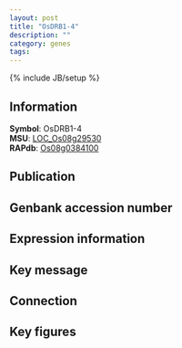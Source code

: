 ```yaml
---
layout: post
title: "OsDRB1-4"
description: ""
category: genes
tags: 
---
```

{% include JB/setup %}

## Information
__Symbol__: OsDRB1-4  
__MSU__: [LOC_Os08g29530](http://rice.plantbiology.msu.edu/cgi-bin/ORF_infopage.cgi?orf=LOC_Os08g29530)  
__RAPdb__: [Os08g0384100](http://rapdb.dna.affrc.go.jp/viewer/gbrowse_details/irgsp1?name=Os08g0384100)  

## Publication

## Genbank accession number

## Expression information

## Key message

## Connection

## Key figures


